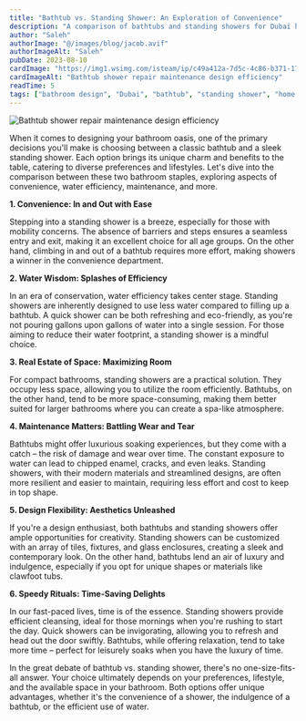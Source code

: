 ```yaml
---
title: "Bathtub vs. Standing Shower: An Exploration of Convenience"
description: "A comparison of bathtubs and standing showers for Dubai homes, covering convenience, water efficiency, maintenance, and design flexibility."
author: "Saleh"
authorImage: "@/images/blog/jacob.avif"
authorImageAlt: "Saleh"
pubDate: 2023-08-10
cardImage: "https://img1.wsimg.com/isteam/ip/c49a412a-7d5c-4c86-b371-17b58bdd84ac/pexels-william-lemond-105934.jpg/:/rs=w:1280"
cardImageAlt: "Bathtub shower repair maintenance design efficiency"
readTime: 5
tags: ["bathroom design", "Dubai", "bathtub", "standing shower", "home improvement"]
---
```


![Bathtub shower repair maintenance design efficiency](https://img1.wsimg.com/isteam/ip/c49a412a-7d5c-4c86-b371-17b58bdd84ac/pexels-william-lemond-105934.jpg/:/rs=w:1280 "Bathtub shower repair maintenance design efficiency")

When it comes to designing your bathroom oasis, one of the primary decisions you'll make is choosing between a classic bathtub and a sleek standing shower. Each option brings its unique charm and benefits to the table, catering to diverse preferences and lifestyles. Let's dive into the comparison between these two bathroom staples, exploring aspects of convenience, water efficiency, maintenance, and more.

**1. Convenience: In and Out with Ease**

Stepping into a standing shower is a breeze, especially for those with mobility concerns. The absence of barriers and steps ensures a seamless entry and exit, making it an excellent choice for all age groups. On the other hand, climbing in and out of a bathtub requires more effort, making showers a winner in the convenience department.

**2. Water Wisdom: Splashes of Efficiency**

In an era of conservation, water efficiency takes center stage. Standing showers are inherently designed to use less water compared to filling up a bathtub. A quick shower can be both refreshing and eco-friendly, as you're not pouring gallons upon gallons of water into a single session. For those aiming to reduce their water footprint, a standing shower is a mindful choice.

**3. Real Estate of Space: Maximizing Room**

For compact bathrooms, standing showers are a practical solution. They occupy less space, allowing you to utilize the room efficiently. Bathtubs, on the other hand, tend to be more space-consuming, making them better suited for larger bathrooms where you can create a spa-like atmosphere.

**4. Maintenance Matters: Battling Wear and Tear**

Bathtubs might offer luxurious soaking experiences, but they come with a catch – the risk of damage and wear over time. The constant exposure to water can lead to chipped enamel, cracks, and even leaks. Standing showers, with their modern materials and streamlined designs, are often more resilient and easier to maintain, requiring less effort and cost to keep in top shape.

**5. Design Flexibility: Aesthetics Unleashed**

If you're a design enthusiast, both bathtubs and standing showers offer ample opportunities for creativity. Standing showers can be customized with an array of tiles, fixtures, and glass enclosures, creating a sleek and contemporary look. On the other hand, bathtubs lend an air of luxury and indulgence, especially if you opt for unique shapes or materials like clawfoot tubs.

**6. Speedy Rituals: Time-Saving Delights**

In our fast-paced lives, time is of the essence. Standing showers provide efficient cleansing, ideal for those mornings when you're rushing to start the day. Quick showers can be invigorating, allowing you to refresh and head out the door swiftly. Bathtubs, while offering relaxation, tend to take more time – perfect for leisurely soaks when you have the luxury of time.

In the great debate of bathtub vs. standing shower, there's no one-size-fits-all answer. Your choice ultimately depends on your preferences, lifestyle, and the available space in your bathroom. Both options offer unique advantages, whether it's the convenience of a shower, the indulgence of a bathtub, or the efficient use of water.